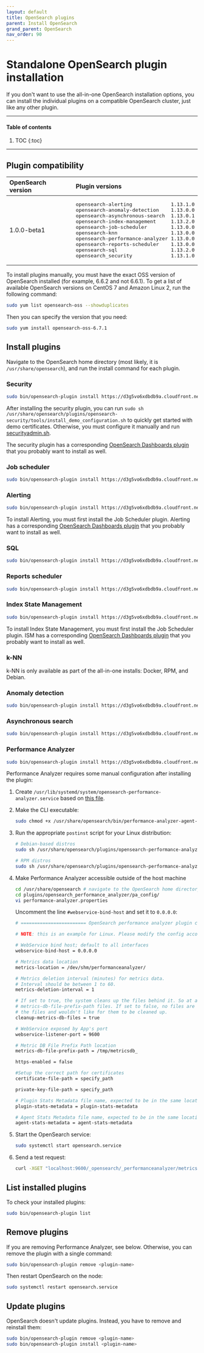 ```yaml
---
layout: default
title: OpenSearch plugins
parent: Install OpenSearch
grand_parent: OpenSearch
nav_order: 90
---
```


# Standalone OpenSearch plugin installation

If you don't want to use the all-in-one OpenSearch installation options, you can install the individual plugins on a compatible OpenSearch cluster, just like any other plugin.


---

#### Table of contents
1. TOC
{:toc}


---

## Plugin compatibility

<table>
  <thead style="text-align: left">
    <tr>
      <th>OpenSearch version</th>
      <th>Plugin versions</th>
    </tr>
  </thead>
  <tbody>
  <tr>
    <td>1.0.0-beta1</td>
    <td>
      <pre>opensearch-alerting             1.13.1.0
opensearch-anomaly-detection    1.13.0.0
opensearch-asynchronous-search  1.13.0.1
opensearch-index-management     1.13.2.0
opensearch-job-scheduler        1.13.0.0
opensearch-knn                  1.13.0.0
opensearch-performance-analyzer 1.13.0.0
opensearch-reports-scheduler    1.13.0.0
opensearch-sql                  1.13.2.0
opensearch_security             1.13.1.0
</pre>
    </td>
  </tr>
  </tbody>
</table>

To install plugins manually, you must have the exact OSS version of OpenSearch installed (for example, 6.6.2 and not 6.6.1). To get a list of available OpenSearch versions on CentOS 7 and Amazon Linux 2, run the following command:

```bash
sudo yum list opensearch-oss --showduplicates
```

Then you can specify the version that you need:

```bash
sudo yum install opensearch-oss-6.7.1
```


## Install plugins

Navigate to the OpenSearch home directory (most likely, it is `/usr/share/opensearch`), and run the install command for each plugin.


### Security

```bash
sudo bin/opensearch-plugin install https://d3g5vo6xdbdb9a.cloudfront.net/downloads/opensearch-plugins/opensearch-security/opensearch-security-{{site.opensearch_major_minor_version}}.1.0.zip
```

After installing the security plugin, you can run `sudo sh /usr/share/opensearch/plugins/opensearch-security/tools/install_demo_configuration.sh` to quickly get started with demo certificates. Otherwise, you must configure it manually and run [securityadmin.sh](../../../security/configuration/security-admin/).

The security plugin has a corresponding [OpenSearch Dashboards plugin](../../../opensearch-dashboards/install/plugins) that you probably want to install as well.


### Job scheduler

```bash
sudo bin/opensearch-plugin install https://d3g5vo6xdbdb9a.cloudfront.net/downloads/opensearch-plugins/opensearch-job-scheduler/opensearch-job-scheduler-{{site.opensearch_major_minor_version}}.0.0.zip
```


### Alerting

```bash
sudo bin/opensearch-plugin install https://d3g5vo6xdbdb9a.cloudfront.net/downloads/opensearch-plugins/opensearch-alerting/opensearch-alerting-{{site.opensearch_major_minor_version}}.1.0.zip
```

To install Alerting, you must first install the Job Scheduler plugin. Alerting has a corresponding [OpenSearch Dashboards plugin](../../../opensearch-dashboards/install/plugins/) that you probably want to install as well.


### SQL

```bash
sudo bin/opensearch-plugin install https://d3g5vo6xdbdb9a.cloudfront.net/downloads/opensearch-plugins/opensearch-sql/opensearch-sql-{{site.opensearch_major_minor_version}}.2.0.zip
```


### Reports scheduler

```bash
sudo bin/opensearch-plugin install https://d3g5vo6xdbdb9a.cloudfront.net/downloads/opensearch-plugins/opensearch-reports-scheduler/opensearch-reports-scheduler-{{site.opensearch_major_minor_version}}.0.0.zip
```


### Index State Management

```bash
sudo bin/opensearch-plugin install https://d3g5vo6xdbdb9a.cloudfront.net/downloads/opensearch-plugins/opensearch-index-management/opensearch-index-management-{{site.opensearch_major_minor_version}}.2.0.zip
```

To install Index State Management, you must first install the Job Scheduler plugin. ISM has a corresponding [OpenSearch Dashboards plugin](../../../opensearch-dashboards/install/plugins/) that you probably want to install as well.


### k-NN

k-NN is only available as part of the all-in-one installs: Docker, RPM, and Debian.


### Anomaly detection

```bash
sudo bin/opensearch-plugin install https://d3g5vo6xdbdb9a.cloudfront.net/downloads/opensearch-plugins/opensearch-anomaly-detection/opensearch-anomaly-detection-{{site.opensearch_major_minor_version}}.0.0.zip
```


### Asynchronous search

```bash
sudo bin/opensearch-plugin install https://d3g5vo6xdbdb9a.cloudfront.net/downloads/opensearch-plugins/opensearch-asynchronous-search/opensearch-asynchronous-search-{{site.opensearch_major_minor_version}}.0.1.zip
```


### Performance Analyzer

```bash
sudo bin/opensearch-plugin install https://d3g5vo6xdbdb9a.cloudfront.net/downloads/opensearch-plugins/performance-analyzer/opensearch-performance-analyzer-{{site.opensearch_major_minor_version}}.0.0.zip
```

Performance Analyzer requires some manual configuration after installing the plugin:

1. Create `/usr/lib/systemd/system/opensearch-performance-analyzer.service` based on [this file](https://github.com/opensearch-project/performance-analyzer/blob/master/packaging/opensearch-performance-analyzer.service).

1. Make the CLI executable:

   ```bash
   sudo chmod +x /usr/share/opensearch/bin/performance-analyzer-agent-cli
   ```

1. Run the appropriate `postinst` script for your Linux distribution:

   ```bash
   # Debian-based distros
   sudo sh /usr/share/opensearch/plugins/opensearch-performance-analyzer/install/deb/postinst.sh 1

   # RPM distros
   sudo sh /usr/share/opensearch/plugins/opensearch-performance-analyzer/install/rpm/postinst.sh 1
   ```

1. Make Performance Analyzer accessible outside of the host machine

   ```bash
   cd /usr/share/opensearch # navigate to the OpenSearch home directory
   cd plugins/opensearch_performance_analyzer/pa_config/
   vi performance-analyzer.properties
   ```

   Uncomment the line `#webservice-bind-host` and set it to `0.0.0.0`:

   ```bash
   # ======================== OpenSearch performance analyzer plugin config =========================

   # NOTE: this is an example for Linux. Please modify the config accordingly if you are using it under other OS.

   # WebService bind host; default to all interfaces
   webservice-bind-host = 0.0.0.0

   # Metrics data location
   metrics-location = /dev/shm/performanceanalyzer/

   # Metrics deletion interval (minutes) for metrics data.
   # Interval should be between 1 to 60.
   metrics-deletion-interval = 1

   # If set to true, the system cleans up the files behind it. So at any point, we should expect only 2
   # metrics-db-file-prefix-path files. If set to false, no files are cleaned up. This  can be useful, if you are archiving
   # the files and wouldn't like for them to be cleaned up.
   cleanup-metrics-db-files = true

   # WebService exposed by App's port
   webservice-listener-port = 9600

   # Metric DB File Prefix Path location
   metrics-db-file-prefix-path = /tmp/metricsdb_

   https-enabled = false

   #Setup the correct path for certificates
   certificate-file-path = specify_path

   private-key-file-path = specify_path

   # Plugin Stats Metadata file name, expected to be in the same location
   plugin-stats-metadata = plugin-stats-metadata

   # Agent Stats Metadata file name, expected to be in the same location
   agent-stats-metadata = agent-stats-metadata
   ```

1. Start the OpenSearch service:

   ```bash
   sudo systemctl start opensearch.service
   ```

1. Send a test request:

   ```bash
   curl -XGET "localhost:9600/_opensearch/_performanceanalyzer/metrics?metrics=Latency,CPU_Utilization&agg=avg,max&dim=ShardID&nodes=all"
   ```


## List installed plugins

To check your installed plugins:

```bash
sudo bin/opensearch-plugin list
```


## Remove plugins

If you are removing Performance Analyzer, see below. Otherwise, you can remove the plugin with a single command:

```bash
sudo bin/opensearch-plugin remove <plugin-name>
```

Then restart OpenSearch on the node:

```bash
sudo systemctl restart opensearch.service
```

## Update plugins

OpenSearch doesn't update plugins. Instead, you have to remove and reinstall them:

```bash
sudo bin/opensearch-plugin remove <plugin-name>
sudo bin/opensearch-plugin install <plugin-name>
```

